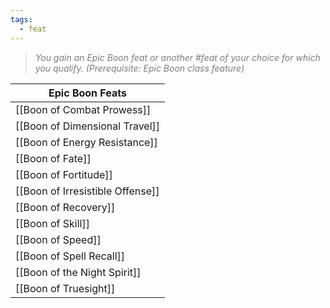 ```yaml
---
tags:
  - feat
---
```

> <span style="color:rgb(125, 125, 125)">*You gain an Epic Boon feat or another #feat of your choice for which you qualify. (Prerequisite: Epic Boon class feature)*</span>


| Epic Boon Feats                  |
| -------------------------------- |
| [[Boon of Combat Prowess]]       |
| [[Boon of Dimensional Travel]]   |
| [[Boon of Energy Resistance]]    |
| [[Boon of Fate]]                 |
| [[Boon of Fortitude]]            |
| [[Boon of Irresistible Offense]] |
| [[Boon of Recovery]]             |
| [[Boon of Skill]]                |
| [[Boon of Speed]]                |
| [[Boon of Spell Recall]]         |
| [[Boon of the Night Spirit]]     |
| [[Boon of Truesight]]            |
